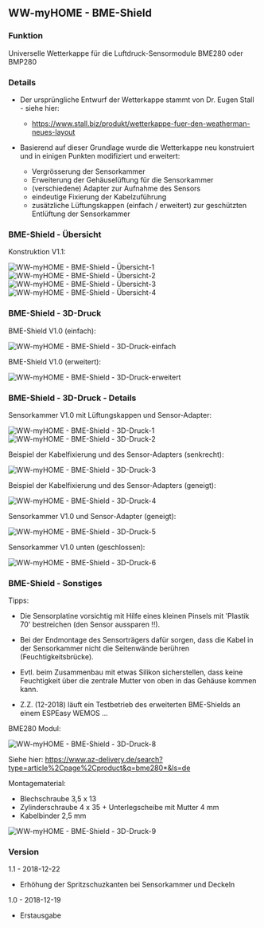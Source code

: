 ## WW-myHOME - BME-Shield

### Funktion
Universelle Wetterkappe für die Luftdruck-Sensormodule BME280 oder BMP280

### Details
- Der ursprüngliche Entwurf der Wetterkappe stammt von Dr. Eugen Stall - siehe hier:
  - https://www.stall.biz/produkt/wetterkappe-fuer-den-weatherman-neues-layout


- Basierend auf dieser Grundlage wurde die Wetterkappe neu konstruiert und in einigen Punkten modifiziert und erweitert:
   - Vergrösserung der Sensorkammer
   - Erweiterung der Gehäuselüftung für die Sensorkammer
   - (verschiedene) Adapter zur Aufnahme des Sensors
   - eindeutige Fixierung der Kabelzuführung
   - zusätzliche Lüftungskappen (einfach / erweitert) zur geschützten Entlüftung der Sensorkammer

### BME-Shield - Übersicht

Konstruktion V1.1:

![WW-myHOME - BME-Shield - Übersicht-1](./img/UWK_101.jpg)
![WW-myHOME - BME-Shield - Übersicht-2](./img/UWK_102.jpg)
![WW-myHOME - BME-Shield - Übersicht-3](./img/UWK_103.jpg)
![WW-myHOME - BME-Shield - Übersicht-4](./img/UWK_104.jpg)

### BME-Shield - 3D-Druck

BME-Shield V1.0 (einfach):

![WW-myHOME - BME-Shield - 3D-Druck-einfach](./img/UWK_301.jpg)

BME-Shield V1.0 (erweitert):

![WW-myHOME - BME-Shield - 3D-Druck-erweitert](./img/UWK_302.jpg)

### BME-Shield - 3D-Druck - Details

Sensorkammer V1.0 mit Lüftungskappen und Sensor-Adapter:

![WW-myHOME - BME-Shield - 3D-Druck-1](./img/UWK_201.jpg)
![WW-myHOME - BME-Shield - 3D-Druck-2](./img/UWK_202.jpg)

Beispiel der Kabelfixierung und des Sensor-Adapters (senkrecht):

![WW-myHOME - BME-Shield - 3D-Druck-3](./img/UWK_203.jpg)

Beispiel der Kabelfixierung und des Sensor-Adapters (geneigt):

![WW-myHOME - BME-Shield - 3D-Druck-4](./img/UWK_204.jpg)

Sensorkammer V1.0 und Sensor-Adapter (geneigt):

![WW-myHOME - BME-Shield - 3D-Druck-5](./img/UWK_205.jpg)

Sensorkammer V1.0 unten (geschlossen):

![WW-myHOME - BME-Shield - 3D-Druck-6](./img/UWK_206.jpg)

### BME-Shield - Sonstiges

Tipps:
- Die Sensorplatine vorsichtig mit Hilfe eines kleinen Pinsels mit 'Plastik 70' bestreichen (den Sensor aussparen !!).
- Bei der Endmontage des Sensorträgers dafür sorgen, dass die Kabel in der Sensorkammer nicht die Seitenwände berühren (Feuchtigkeitsbrücke).
- Evtl. beim Zusammenbau mit etwas Silikon sicherstellen, dass keine Feuchtigkeit über die zentrale Mutter von oben in das Gehäuse kommen kann.

- Z.Z. (12-2018) läuft ein Testbetrieb des erweiterten BME-Shields an einem ESPEasy WEMOS ...

BME280 Modul:

![WW-myHOME - BME-Shield - 3D-Druck-8](./img/UWK_208.jpg)

Siehe hier: https://www.az-delivery.de/search?type=article%2Cpage%2Cproduct&q=bme280*&ls=de

Montagematerial:
- Blechschraube 3,5 x 13
- Zylinderschraube 4 x 35 + Unterlegscheibe mit Mutter 4 mm
- Kabelbinder 2,5 mm

![WW-myHOME - BME-Shield - 3D-Druck-9](./img/UWK_209.jpg)

### Version

1.1 - 2018-12-22
 - Erhöhung der Spritzschuzkanten bei Sensorkammer und Deckeln

1.0 - 2018-12-19
 - Erstausgabe
